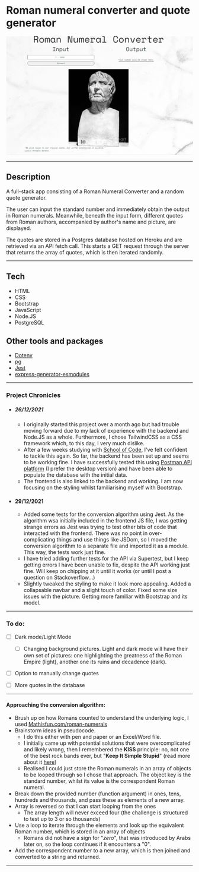 # Roman numeral converter and quote generator

![Page demo](/public/images/demo.gif)

 ---

## Description
A full-stack app consisting of a Roman Numeral Converter and a random quote generator.

The user can input the standard number and immediately obtain the output in Roman numerals. Meanwhile, beneath the input form, different quotes from Roman authors, accompanied by author's name and picture, are displayed.

The quotes are stored in a Postgres database hosted on Heroku and are retrieved via an API fetch call. This starts a GET request through the server that returns the array of quotes, which is then iterated randomly.

---

## Tech

- HTML
- CSS
- Bootstrap
- JavaScript
- Node.JS
- PostgreSQL

## Other tools and packages

- [Dotenv](https://www.npmjs.com/package/dotenv)
- [pg](https://www.npmjs.com/package/pg)
- [Jest](https://jestjs.io/)
- [express-generator-esmodules](https://www.npmjs.com/package/express-generator-esmodules)

---
### Project Chronicles

- ##### 26/12/2021
  - I originally started this project over a month ago but had trouble moving forward due to my lack of experience with the backend and Node.JS as a whole. Furthermore, I chose TailwindCSS as a CSS framework which, to this day, I very much dislike.
  - After a few weeks studying with [School of Code](https://www.schoolofcode.co.uk/), I've felt confident to tackle this again. So far, the backend has been set up and seems to be working fine. I have successfully tested this using [Postman API platform](https://www.postman.com/) (I prefer the desktop version) and have been able to populate the database with the initial data. 
  - The frontend is also linked to the backend and working. I am now focusing on the styling whilst familiarising myself with Bootstrap. 

- #### 29/12/2021
  - Added some tests for the conversion algorithm using Jest. As the algorithm wsa initially included in the frontend JS file, I was getting strange errors as Jest was trying to test other bits of code that interacted with the frontend. There was no point in over-complicating things and use things like JSDom, so I moved the conversion algorithm to a separate file and imported it as a module. This way, the tests work just fine. 
  - I have tried adding further tests for the API via Supertest, but I keep getting errors I have been unable to fix, despite the API working just fine. Will keep on chipping at it until it works (or until I post a question on Stackoverflow...)
  - Slightly tweaked the styling to make it look more appealing. Added a collapsable navbar and a slight touch of color. Fixed some size issues with the picture. Getting more familiar with Bootstrap and its model. 

---

### To do:

- [ ] Dark mode/Light Mode
  - [ ] Changing background pictures. Light and dark mode will have their own set of pictures: one highlighting the greatness of the Roman Empire (light), another one its ruins and decadence (dark).
- [ ] Option to manually change quotes
- [ ] More quotes in the database 


---

 #### Approaching the conversion algorithm:

 - Brush up on how Romans counted to understand the underlying logic, I used [Mathisfun.com/roman-numerals](https://www.mathsisfun.com/roman-numerals.html)
 - Brainstorm ideas in pseudocode.
    - I do this either with pen and paper or an Excel/Word file.
    - I initially came up with potential solutions that were overcomplicated and likely wrong, then I remembered the __KISS__ principle: no, not one of the best rock bands ever, but "__Keep It Simple Stupid__" (read more about it [here](https://en.wikipedia.org/wiki/KISS_principle))
    - Realised I could just store the Roman numerals in an array of objects to be looped through so I chose that approach. The object key is the standard number, whilst its value is the correspondent Roman numeral.
 - Break down the provided number (function argument) in ones, tens, hundreds and thousands, and pass these as elements of a new array.
 - Array is reversed so that I can start looping from the ones
    - The array length will never exceed four (the challenge is structured to test up to 3 or so thousands)
 - Use a loop to iterate through the elements and look up the equivalent Roman number, which is stored in an array of objects
    - Romans did not have a sign for "_zero_", that was introduced by Arabs later on, so the loop continues if it encounters a "0".
 - Add the correspondent number to a new array, which is then joined and converted to a string and returned.

----


 
